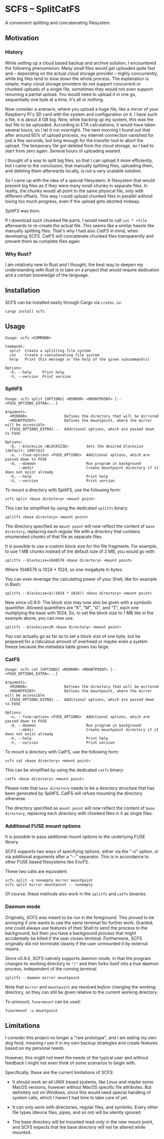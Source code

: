 # SCFS – SplitCatFS

A convenient splitting and concatenating filesystem.

## Motivation

### History

While setting up a cloud based backup and archive solution, I encountered the
following phenomenon: Many small files would get uploaded quite fast and –
depending on the actual cloud storage provider – highly concurrently, while
big files tend to slow down the whole process. The explanation is simple, many
cloud storage providers do not support concurrent or chunked uploads of a
single file, sometimes they would not even support resuming a partial upload.
You would need to upload it in one go, sequentially one byte at a time, it's
all or nothing.

Now consider a scenario, where you upload a huge file, like a mirror of your
Raspberry Pi's SD card with the system and configuration on it. I have such a
file, it is about 4 GB big. Now, while backing up my system, this was the last
file to be uploaded. According to ETA calculations, it would have taken
several hours, so I let it run overnight. The next morning I found out that
after around 95% of upload process, my internet connection vanished for just a
few seconds, but long enough for the transfer tool to abort the upload. The
temporary file got deleted from the cloud storage, so I had to start from zero
again. Several hours of uploading wasted.

I thought of a way to split big files, so that I can upload it more
efficiently, but I came to the conclusion, that manually splitting files,
uploading them, and deleting them afterwards locally, is not a very scalable
solution.

So I came up with the idea of a special filesystem. A filesystem that would
present big files as if they were many small chunks in separate files. In
reality, the chunks would all point to the same physical file, only with
different offsets. This way I could upload chunked files in parallel without
losing too much progress, even if the upload gets aborted midway.

*SplitFS* was born.

If I download such chunked file parts, I would need to call `cat * >file`
afterwards to re-create the actual file. This seems like a similar hassle like
manually splitting files. That's why I had also *CatFS* in mind, when
developing SCFS. CatFS will concatenate chunked files transparently and
present them as complete files again.

### Why Rust?

I am relatively new to Rust and I thought, the best way to deepen my
understanding with Rust is to take on a project that would require dedication
and a certain knowledge of the language.

## Installation

SCFS can be installed easily through Cargo via `crates.io`:

```shell script
cargo install scfs
```

## Usage

<!--% !cargo --quiet run -- --help | tail -n+3 %-->

```text
Usage: scfs <COMMAND>

Commands:
  split  Create a splitting file system
  cat    Create a concatenating file system
  help   Print this message or the help of the given subcommand(s)

Options:
  -h, --help     Print help
  -V, --version  Print version
```

### SplitFS

<!--% !cargo --quiet run -- split --help | tail -n+3 %-->

```text
Usage: scfs split [OPTIONS] <MIRROR> <MOUNTPOINT> [-- <FUSE_OPTIONS_EXTRA>...]

Arguments:
  <MIRROR>                 Defines the directory that will be mirrored
  <MOUNTPOINT>             Defines the mountpoint, where the mirror will be accessible
  [FUSE_OPTIONS_EXTRA]...  Additional options, which are passed down to FUSE

Options:
  -b, --blocksize <BLOCKSIZE>        Sets the desired blocksize [default: 2097152]
  -o, --fuse-options <FUSE_OPTIONS>  Additional options, which are passed down to FUSE
  -d, --daemon                       Run program in background
      --mkdir                        Create mountpoint directory if it does not exist already
  -h, --help                         Print help
  -V, --version                      Print version
```

To mount a directory with SplitFS, use the following form:

```shell script
scfs split <base directory> <mount point>
```

This can be simplified by using the dedicated `splitfs` binary:

```shell script
splitfs <base directory> <mount point>
```

The directory specified as `mount point` will now reflect the content of `base
directory`, replacing each regular file with a directory that contains
enumerated chunks of that file as separate files.

It is possible to use a custom block size for the file fragments. For example,
to use 1&nbsp;MB chunks instead of the default size of 2&nbsp;MB, you would go
with:

```shell script
splitfs --blocksize=1048576 <base directory> <mount point>
```

Where 1048576 is 1024 * 1024, so one megabyte in bytes.

You can even leverage the calculating power of your Shell, like for example in
Bash:

```shell script
splitfs --blocksize=$((1024 * 1024)) <base directory> <mount point>
```

New since v0.9.0: The block size may now also be given with a symbolic
quantifier. Allowed quantifiers are "K", "M", "G", and "T", each one
multiplying the base with 1024. So, to set the block size to 1&nbsp;MB like in
the example above, you can now use:

```shell script
splitfs --blocksize=1M <base directory> <mount point>
```

You can actually go as far as to set a block size of one byte, but be prepared
for a ridiculous amount of overhead or maybe even a system freeze because the
metadata table grows too large.

### CatFS

<!--% !cargo --quiet run -- cat --help | tail -n+3 %-->

```text
Usage: scfs cat [OPTIONS] <MIRROR> <MOUNTPOINT> [-- <FUSE_OPTIONS_EXTRA>...]

Arguments:
  <MIRROR>                 Defines the directory that will be mirrored
  <MOUNTPOINT>             Defines the mountpoint, where the mirror will be accessible
  [FUSE_OPTIONS_EXTRA]...  Additional options, which are passed down to FUSE

Options:
  -o, --fuse-options <FUSE_OPTIONS>  Additional options, which are passed down to FUSE
  -d, --daemon                       Run program in background
      --mkdir                        Create mountpoint directory if it does not exist already
  -h, --help                         Print help
  -V, --version                      Print version
```

To mount a directory with CatFS, use the following form:

```shell script
scfs cat <base directory> <mount point>
```

This can be simplified by using the dedicated `catfs` binary:

```shell script
catfs <base directory> <mount point>
```

Please note that `base directory` needs to be a directory structure that has
been generated by SplitFS. CatFS will refuse mounting the directory otherwise.

The directory specified as `mount point` will now reflect the content of `base
directory`, replacing each directory with chunked files in it as single files.

### Additional FUSE mount options

It is possible to pass additional mount options to the underlying FUSE
library.

SCFS supports two ways of specifying options, either via the "-o" option, or
via additional arguments after a "--" separator. This is in accordance to
other FUSE based filesystems like EncFS.
    
These two calls are equivalent:
    
```shell script
scfs split -o nonempty mirror mountpoint
scfs split mirror mountpoint -- nonempty
```

Of course, these methods also work in the `splitfs` and `catfs` binaries.

### Daemon mode

Originally, SCFS was meant to be run in the foreground. This proved to be
annoying if one wants to use the same terminal for further work. Granted, one
could always use features of their Shell to send the process to the
background, but then you have a background process that might accidentally be
killed if the user closes terminal. Furthermore, SCFS originally did not
terminate cleanly if the user unmounted it by external means.

Since v0.9.0, SCFS natively supports daemon mode, in that the program changes
its working directory to `"/"` and then forks itself into a true daemon
process, independent of the running terminal.

```shell script
splitfs --daemon mirror mountpoint
```

Note that `mirror` and `mountpoint` are resolved *before* changing the working
directory, so they can still be given relative to the current working
directory.

To unmount, `fusermount` can be used:

```shell script
fusermount -u mountpoint
```

## Limitations

I consider this project no longer a "raw prototype", and I am eating my own
dog food, meaning I use it in my own backup strategies and create features
based on my personal needs.

However, this might not meet the needs of the typical user and without
feedback I might not even think of some scenarios to begin with.

Specifically, these are the current limitations of SCFS:

-   It should work an all UNIX based systems, like Linux and maybe some MacOS
    versions, however without MacOS specific file attributes. But definitely
    not on Windows, since this would need special handling of system calls,
    which I haven't had time to take care of yet.

-   It can only work with directories, regular files, and symlinks. Every
    other file types (device files, pipes, and so on) will be silently
    ignored.

-   The base directory will be mounted read-only in the new mount point, and
    SCFS expects that the base directory will not be altered while mounted.
